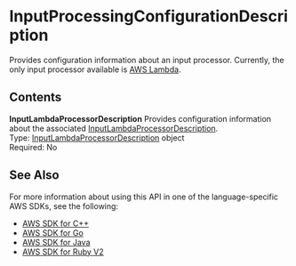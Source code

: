 # InputProcessingConfigurationDescription<a name="API_InputProcessingConfigurationDescription"></a>

Provides configuration information about an input processor\. Currently, the only input processor available is [AWS Lambda](https://aws.amazon.com/documentation/lambda/)\.

## Contents<a name="API_InputProcessingConfigurationDescription_Contents"></a>

 **InputLambdaProcessorDescription**   <a name="analytics-Type-InputProcessingConfigurationDescription-InputLambdaProcessorDescription"></a>
Provides configuration information about the associated [InputLambdaProcessorDescription](API_InputLambdaProcessorDescription.md)\.  
Type: [InputLambdaProcessorDescription](API_InputLambdaProcessorDescription.md) object  
Required: No

## See Also<a name="API_InputProcessingConfigurationDescription_SeeAlso"></a>

For more information about using this API in one of the language\-specific AWS SDKs, see the following:
+  [AWS SDK for C\+\+](http://docs.aws.amazon.com/goto/SdkForCpp/kinesisanalytics-2015-08-14/InputProcessingConfigurationDescription) 
+  [AWS SDK for Go](http://docs.aws.amazon.com/goto/SdkForGoV1/kinesisanalytics-2015-08-14/InputProcessingConfigurationDescription) 
+  [AWS SDK for Java](http://docs.aws.amazon.com/goto/SdkForJava/kinesisanalytics-2015-08-14/InputProcessingConfigurationDescription) 
+  [AWS SDK for Ruby V2](http://docs.aws.amazon.com/goto/SdkForRubyV2/kinesisanalytics-2015-08-14/InputProcessingConfigurationDescription) 